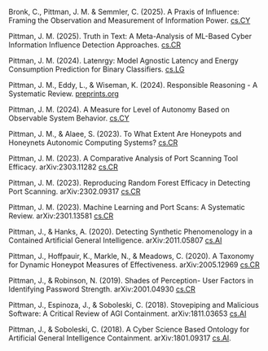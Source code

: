 Bronk, C., Pittman, J. M. & Semmler, C. (2025). A Praxis of Influence: Framing the Observation and Measurement of Information Power. [cs.CY](https://doi.org/10.48550/arXiv.2508.18482)

Pittman, J. M. (2025). Truth in Text: A Meta-Analysis of ML-Based Cyber Information Influence Detection Approaches. [cs.CR](https://doi.org/10.48550/arXiv.2503.22686)

Pittman, J. M. (2024). Latenrgy: Model Agnostic Latency and Energy Consumption Prediction for Binary Classifiers. [cs.LG](https://doi.org/10.48550/arXiv.2412.19241)

Pittman, J. M., Eddy, L., & Wiseman, K. (2024). Responsible Reasoning - A Systematic Review. [preprints.org](https://www.preprints.org/manuscript/202410.0985/v1/download)

Pittman, J. M. (2024). A Measure for Level of Autonomy Based on Observable System Behavior. [cs.CY](https://arxiv.org/pdf/2407.14975)

Pittman, J. M., & Alaee, S. (2023). To What Extent Are Honeypots and Honeynets Autonomic Computing Systems? [cs.CR](http://arxiv.org/abs/2307.11038)

Pittman, J. M. (2023). A Comparative Analysis of Port Scanning Tool Efficacy. arXiv:2303.11282 [cs.CR](https://arxiv.org/abs/2303.11282)

Pittman, J. M. (2023). Reproducing Random Forest Efficacy in Detecting Port Scanning. arXiv:2302.09317 [cs.CR](https://arxiv.org/abs/2302.09317)

Pittman, J. M. (2023). Machine Learning and Port Scans: A Systematic Review. arXiv:2301.13581 [cs.CR](https://arxiv.org/abs/2301.13581)

Pittman, J., & Hanks, A. (2020). Detecting Synthetic Phenomenology in a Contained Artificial General Intelligence. arXiv:2011.05807 [cs.AI](https://arxiv.org/abs/arXiv:2011.05807)

Pittman, J., Hoffpauir, K., Markle, N., & Meadows, C. (2020). A Taxonomy for Dynamic Honeypot Measures of Effectiveness. arXiv:2005.12969 [cs.CR](https://arxiv.org/abs/2005.12969)

Pittman, J., & Robinson, N. (2019). Shades of Perception- User Factors in Identifying Password Strength. arXiv:2001.04930 [cs.CR](https://arxiv.org/abs/2001.04930)

Pittman, J., Espinoza, J., & Soboleski, C. (2018). Stovepiping and Malicious Software: A Critical Review of AGI Containment. arXiv:1811.03653 [cs.AI](https://arxiv.org/abs/1811.03653)

Pittman, J., & Soboleski, C. (2018). A Cyber Science Based Ontology for Artificial General Intelligence Containment. arXiv:1801.09317 [cs.AI](https://arxiv.org/abs/1801.09317).

